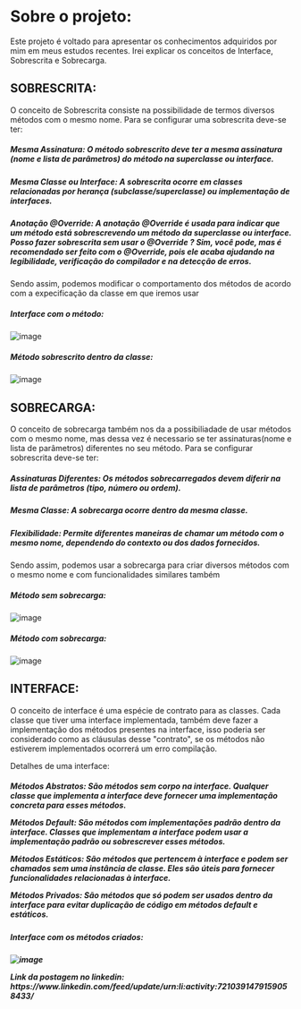 <h1>Sobre o projeto:</h1>
<p>
  Este projeto é voltado para apresentar os conhecimentos adquiridos por mim em meus estudos recentes.
  Irei explicar os conceitos de Interface, Sobrescrita e Sobrecarga.
</p>

<h2>
  SOBRESCRITA:
</h2>
<p>
  O conceito de Sobrescrita consiste na possibilidade de termos diversos métodos com o mesmo nome. 
  Para se configurar uma sobrescrita deve-se ter:
  
  <h5>Mesma Assinatura: O método sobrescrito deve ter a mesma assinatura (nome e lista de parâmetros) do método na superclasse ou interface.</h5>
  
  <h5>Mesma Classe ou Interface: A sobrescrita ocorre em classes relacionadas por herança (subclasse/superclasse) ou implementação de interfaces.</h5>
  
  <h5>Anotação @Override: A anotação @Override é usada para indicar que um método está sobrescrevendo um método da superclasse ou interface. Posso fazer sobrescrita
  sem usar o @Override ? Sim, você pode, mas é recomendado ser feito com o @Override, pois ele acaba ajudando na legibilidade, verificação do compilador e
  na detecção de erros.</h5>
  
  Sendo assim, podemos modificar o comportamento dos métodos de acordo
  com a expecificação da classe em que iremos usar
</p>
<h5>
  Interface com o método:
</h5>

![image](https://github.com/Britox7/Estudos-Sobreescrita-Sobrecarga-Interface/assets/101662003/28ea9fe6-874d-4d56-ae0d-d1d8670d4ca6)

<h5>
  Método sobrescrito dentro da classe:
</h5>

![image](https://github.com/Britox7/Estudos-Sobreescrita-Sobrecarga-Interface/assets/101662003/84403938-f529-4485-918a-1b5ef33db4bd)


<h2>
  SOBRECARGA:
</h2>
<p>
  O conceito de sobrecarga também nos da a possibiliadade de usar métodos com o mesmo nome, mas dessa vez é necessario se ter assinaturas(nome e lista de parâmetros)
  diferentes no seu método. Para se configurar sobrescrita deve-se ter:

  <h5>Assinaturas Diferentes: Os métodos sobrecarregados devem diferir na lista de parâmetros (tipo, número ou ordem).</h5>

  <h5>Mesma Classe: A sobrecarga ocorre dentro da mesma classe.</h5>
  
  <h5>Flexibilidade: Permite diferentes maneiras de chamar um método com o mesmo nome, dependendo do contexto ou dos dados fornecidos.</h5>

  Sendo assim, podemos usar a sobrecarga para criar diversos métodos com o mesmo nome e com funcionalidades similares também
</p>
<h5>
  Método sem sobrecarga:
</h5>

![image](https://github.com/Britox7/Estudos-Sobreescrita-Sobrecarga-Interface/assets/101662003/10c1ab23-34b6-4ff4-bf0c-6b3acc208b44)

<h5>
  Método com sobrecarga:
</h5>

![image](https://github.com/Britox7/Estudos-Sobreescrita-Sobrecarga-Interface/assets/101662003/5dc3fa38-affb-4745-932b-3ef4aeb79aef)

<h2>
  INTERFACE:
</h2>
<p>
  O conceito de interface é uma espécie de contrato para as classes. Cada classe que tiver uma interface implementada, também deve fazer a implementação dos métodos
  presentes na interface, isso poderia ser considerado como as cláusulas desse "contrato", se os métodos não estiverem implementados ocorrerá um erro compilação.
  
  Detalhes de uma interface:

  <h5>Métodos Abstratos: São métodos sem corpo na interface. Qualquer classe que implementa a interface deve fornecer uma implementação concreta para esses métodos.

  Métodos Default: São métodos com implementações padrão dentro da interface. Classes que implementam a interface podem usar a implementação padrão ou sobrescrever esses métodos.

  Métodos Estáticos: São métodos que pertencem à interface e podem ser chamados sem uma instância de classe. Eles são úteis para fornecer funcionalidades relacionadas à interface.

  Métodos Privados: São métodos que só podem ser usados dentro da interface para evitar duplicação de código em métodos default e estáticos.</h5>
</p>
<h5>
  Interface com os métodos criados:
<h5>

![image](https://github.com/Britox7/Estudos-Sobreescrita-Sobrecarga-Interface/assets/101662003/96d993b2-76ae-481b-a483-e8f6355fb8ae)

<p>Link da postagem no linkedin: https://www.linkedin.com/feed/update/urn:li:activity:7210391479159058433/ </p>
